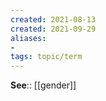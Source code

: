 ```yaml
---
created: 2021-08-13
created: 2021-09-29
aliases:
- 
tags: topic/term
---
```





**See**:: [[gender]]